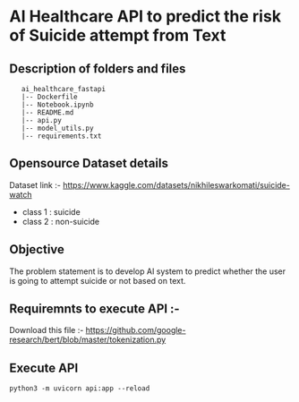 # AI Healthcare API to predict the risk of Suicide attempt from Text

## Description of folders and files

```tree
   ai_healthcare_fastapi
   |-- Dockerfile
   |-- Notebook.ipynb
   |-- README.md
   |-- api.py
   |-- model_utils.py
   |-- requirements.txt
```   
## Opensource Dataset details

Dataset link :- https://www.kaggle.com/datasets/nikhileswarkomati/suicide-watch

- class 1 : suicide
- class 2 : non-suicide

## Objective

The problem statement is to develop AI system to predict whether the user is going to attempt suicide or not based on text.
 
## Requiremnts to execute API :-

Download this file :- https://github.com/google-research/bert/blob/master/tokenization.py

## Execute API

```shell
python3 -m uvicorn api:app --reload
```
